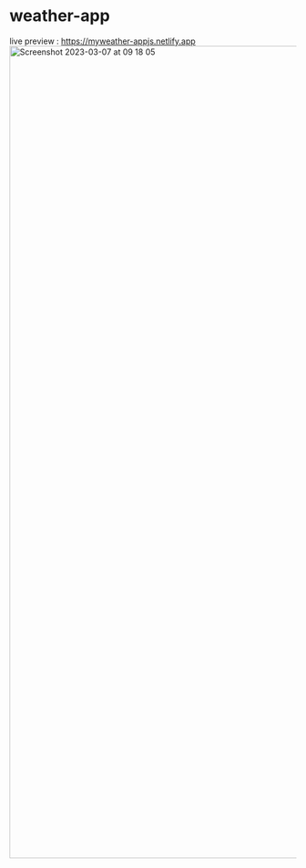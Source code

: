 # weather-app
live preview : https://myweather-appjs.netlify.app
<img width="1427" alt="Screenshot 2023-03-07 at 09 18 05" src="https://user-images.githubusercontent.com/71533694/223364368-e433c2c4-7be1-4102-85c8-8872172caa13.png">
